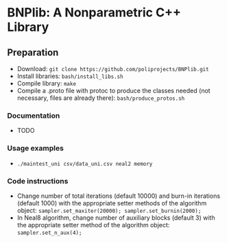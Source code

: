 # BNPlib: A Nonparametric C++ Library

## Preparation
* Download: ```git clone https://github.com/poliprojects/BNPlib.git```
* Install libraries: ```bash/install_libs.sh```
* Compile library: ```make```
* Compile a .proto file with protoc to produce the classes needed (not
  necessary, files are already there): ```bash/produce_protos.sh```

### Documentation
* TODO

### Usage examples
* ```./maintest_uni csv/data_uni.csv neal2 memory```

### Code instructions
* Change number of total iterations (default 10000) and burn-in iterations
  (default 1000) with the appropriate setter methods of the algorithm object:
  ```sampler.set_maxiter(20000); sampler.set_burnin(2000);```
* In Neal8 algorithm, change number of auxiliary blocks (default 3) with the
  appropriate setter method of the algorithm object: ```sampler.set_n_aux(4);```
